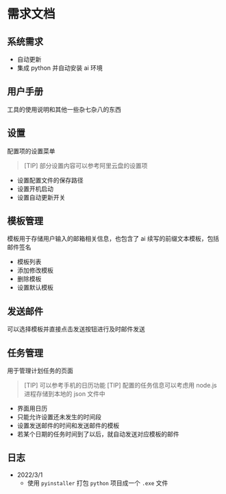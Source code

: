 # 需求文档

## 系统需求

- 自动更新
- 集成 python 并自动安装 ai 环境

## 用户手册

工具的使用说明和其他一些杂七杂八的东西

## 设置

配置项的设置菜单

> [TIP] 部分设置内容可以参考阿里云盘的设置项

- 设置配置文件的保存路径
- 设置开机启动
- 设置自动更新开关

## 模板管理

模板用于存储用户输入的邮箱相关信息，也包含了 ai 续写的前缀文本模板，包括邮件签名

- 模板列表
- 添加修改模板
- 删除模板
- 设置默认模板

## 发送邮件

可以选择模板并直接点击发送按钮进行及时邮件发送

## 任务管理

用于管理计划任务的页面

> [TIP] 可以参考手机的日历功能
> [TIP] 配置的任务信息可以考虑用 node.js 进程存储到本地的 json 文件中

- 界面用日历
- 只能允许设置还未发生的时间段
- 设置发送邮件的时间和发送邮件的模板
- 若某个日期的任务时间到了以后，就自动发送对应模板的邮件

## 日志

- 2022/3/1
  - 使用 `pyinstaller` 打包 `python` 项目成一个 `.exe` 文件
